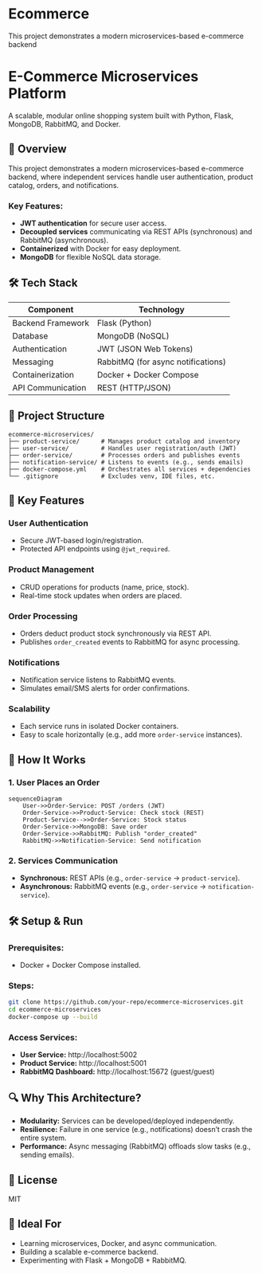 # Ecommerce
This project demonstrates a modern microservices-based e-commerce backend
# E-Commerce Microservices Platform

A scalable, modular online shopping system built with Python, Flask, MongoDB, RabbitMQ, and Docker.

## 📌 Overview
This project demonstrates a modern microservices-based e-commerce backend, where independent services handle user authentication, product catalog, orders, and notifications.

### Key Features:
- **JWT authentication** for secure user access.
- **Decoupled services** communicating via REST APIs (synchronous) and RabbitMQ (asynchronous).
- **Containerized** with Docker for easy deployment.
- **MongoDB** for flexible NoSQL data storage.

## 🛠️ Tech Stack

| Component         | Technology          |
|------------------|--------------------|
| Backend Framework | Flask (Python)     |
| Database         | MongoDB (NoSQL)    |
| Authentication   | JWT (JSON Web Tokens) |
| Messaging       | RabbitMQ (for async notifications) |
| Containerization | Docker + Docker Compose |
| API Communication | REST (HTTP/JSON) |

## 📂 Project Structure
```
ecommerce-microservices/  
├── product-service/      # Manages product catalog and inventory  
├── user-service/         # Handles user registration/auth (JWT)  
├── order-service/        # Processes orders and publishes events  
├── notification-service/ # Listens to events (e.g., sends emails)  
├── docker-compose.yml    # Orchestrates all services + dependencies  
└── .gitignore            # Excludes venv, IDE files, etc.  
```

## 🚀 Key Features

### User Authentication
- Secure JWT-based login/registration.
- Protected API endpoints using `@jwt_required`.

### Product Management
- CRUD operations for products (name, price, stock).
- Real-time stock updates when orders are placed.

### Order Processing
- Orders deduct product stock synchronously via REST API.
- Publishes `order_created` events to RabbitMQ for async processing.

### Notifications
- Notification service listens to RabbitMQ events.
- Simulates email/SMS alerts for order confirmations.

### Scalability
- Each service runs in isolated Docker containers.
- Easy to scale horizontally (e.g., add more `order-service` instances).

## 🔧 How It Works

### 1. User Places an Order
```
sequenceDiagram  
    User->>Order-Service: POST /orders (JWT)  
    Order-Service->>Product-Service: Check stock (REST)  
    Product-Service-->>Order-Service: Stock status  
    Order-Service->>MongoDB: Save order  
    Order-Service->>RabbitMQ: Publish "order_created"  
    RabbitMQ->>Notification-Service: Send notification  
```

### 2. Services Communication
- **Synchronous:** REST APIs (e.g., `order-service` → `product-service`).
- **Asynchronous:** RabbitMQ events (e.g., `order-service` → `notification-service`).

## 🛠️ Setup & Run

### Prerequisites:
- Docker + Docker Compose installed.

### Steps:
```bash
git clone https://github.com/your-repo/ecommerce-microservices.git  
cd ecommerce-microservices  
docker-compose up --build  
```

### Access Services:
- **User Service:** http://localhost:5002
- **Product Service:** http://localhost:5001
- **RabbitMQ Dashboard:** http://localhost:15672 (guest/guest)

## 🔍 Why This Architecture?
- **Modularity:** Services can be developed/deployed independently.
- **Resilience:** Failure in one service (e.g., notifications) doesn’t crash the entire system.
- **Performance:** Async messaging (RabbitMQ) offloads slow tasks (e.g., sending emails).

## 📜 License
MIT

## 🎯 Ideal For
- Learning microservices, Docker, and async communication.
- Building a scalable e-commerce backend.
- Experimenting with Flask + MongoDB + RabbitMQ.

